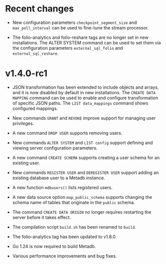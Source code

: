# Recent changes

* New configuration parameters `checkpoint_segment_size` and
  `max_poll_interval` can be used to fine-tune the stream processor.

* The folio-analytics and folio-reshare tags are no longer set in new
  installations.  The ALTER SYSTEM command can be used to set them via
  the configuration parameters `external_sql_folio` and
  `external_sql_reshare`.

# v1.4.0-rc1

* JSON transformation has been extended to include objects and arrays,
  and it is now disabled by default in new installations.  The `CREATE
  DATA MAPPING` command can be used to enable and configure
  transformation of specific JSON paths.  The `LIST data_mappings`
  command shows configured mappings.

* New commands `GRANT` and `REVOKE` improve support for managing user
  privileges.

* A new command `DROP USER` supports removing users.

* New commands `ALTER SYSTEM` and `LIST config` support defining and
  viewing server configuration parameters.

* A new command `CREATE SCHEMA` supports creating a user schema for an
  existing user.

* New commands `REGISTER USER` and `DEREGISTER USER` support adding an
  existing database user to a Metadb instance.

* A new function `mdbusers()` lists registered users.

* A new data source option `map_public_schema` supports changing the
  schema name of tables that originate in the `public` schema.

* The command `CREATE DATA ORIGIN` no longer requires restarting the
  server before it takes effect.

* The compilation script `build.sh` has been renamed to `build`.

* The folio-analytics tag has been updated to v1.8.0.

* Go 1.24 is now required to build Metadb.

* Various performance improvements and bug fixes.
